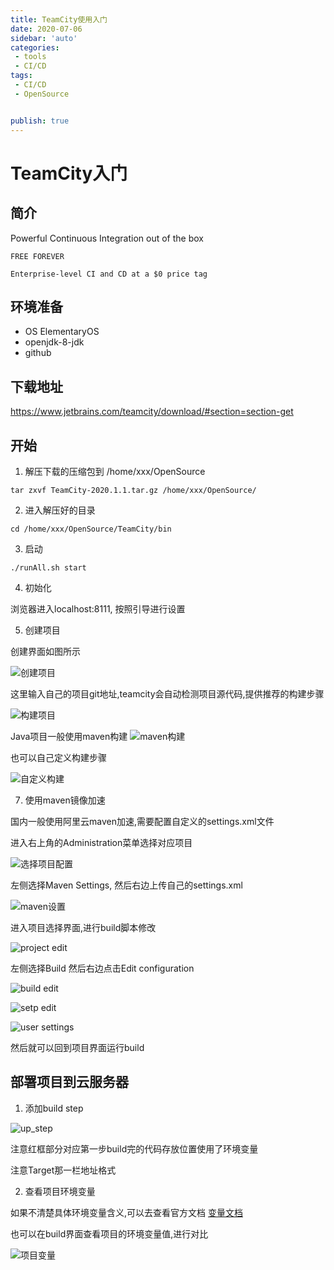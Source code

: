 ```yaml
---
title: TeamCity使用入门
date: 2020-07-06
sidebar: 'auto'
categories:
 - tools
 - CI/CD
tags:
 - CI/CD
 - OpenSource


publish: true
---
```



# TeamCity入门

## 简介

Powerful Continuous Integration out of the box

```
FREE FOREVER

Enterprise-level CI and CD at a $0 price tag
```

## 环境准备

- OS ElementaryOS
- openjdk-8-jdk
- github

## 下载地址

<https://www.jetbrains.com/teamcity/download/#section=section-get>


## 开始

1. 解压下载的压缩包到 /home/xxx/OpenSource

```shell
tar zxvf TeamCity-2020.1.1.tar.gz /home/xxx/OpenSource/

```

2. 进入解压好的目录

```shell
cd /home/xxx/OpenSource/TeamCity/bin
```

3. 启动

```shell
./runAll.sh start
```

4. 初始化

浏览器进入localhost:8111, 按照引导进行设置

5. 创建项目

创建界面如图所示

![创建项目](../.vuepress/public/create.png)

这里输入自己的项目git地址,teamcity会自动检测项目源代码,提供推荐的构建步骤

![构建项目](../.vuepress/public/build.png)

Java项目一般使用maven构建
![maven构建](../.vuepress/public/maven_build.png)

也可以自己定义构建步骤

![自定义构建](../.vuepress/public/custom_build.png)

7. 使用maven镜像加速

国内一般使用阿里云maven加速,需要配置自定义的settings.xml文件

进入右上角的Administration菜单选择对应项目

![选择项目配置](../.vuepress/public/administration.png)

左侧选择Maven Settings, 然后右边上传自己的settings.xml

![maven设置](../.vuepress/public/maven.png)

进入项目选择界面,进行build脚本修改

![project edit](../.vuepress/public/projects.png)

左侧选择Build 然后右边点击Edit configuration

![build edit](../.vuepress/public/build_edit.png)

![setp edit](../.vuepress/public/step_edit.png)

![user settings](../.vuepress/public/user_settings.png)

然后就可以回到项目界面运行build

## 部署项目到云服务器

1. 添加build step

![up_step](../.vuepress/public/up_step.png)

注意红框部分对应第一步build完的代码存放位置使用了环境变量

注意Target那一栏地址格式

2. 查看项目环境变量

如果不清楚具体环境变量含义,可以去查看官方文档 
[变量文档](https://www.jetbrains.com/help/teamcity/2020.1/build-checkout-directory.html)

也可以在build界面查看项目的环境变量值,进行对比

![项目变量](../.vuepress/public/build_parameters.png)